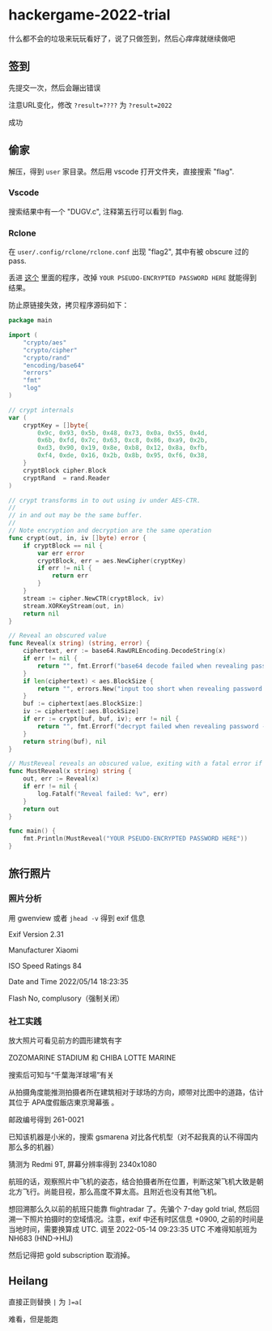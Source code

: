 # hackergame-2022-trial

什么都不会的垃圾来玩玩看好了，说了只做签到，然后心痒痒就继续做吧



## 签到

先提交一次，然后会蹦出错误

注意URL变化，修改 `?result=????` 为 `?result=2022`

成功



## 偷家

解压，得到 `user` 家目录。然后用 vscode 打开文件夹，直接搜索 "flag". 



### Vscode

搜索结果中有一个 "DUGV.c", 注释第五行可以看到 flag. 



### Rclone

在 `user/.config/rclone/rclone.conf` 出现 "flag2", 其中有被 obscure 过的 pass.

丢进 [这个](https://go.dev/play/p/IcRYDip3PnE) 里面的程序，改掉 `YOUR PSEUDO-ENCRYPTED PASSWORD HERE` 就能得到结果。

防止原链接失效，拷贝程序源码如下：

```go
package main

import (
	"crypto/aes"
	"crypto/cipher"
	"crypto/rand"
	"encoding/base64"
	"errors"
	"fmt"
	"log"
)

// crypt internals
var (
	cryptKey = []byte{
		0x9c, 0x93, 0x5b, 0x48, 0x73, 0x0a, 0x55, 0x4d,
		0x6b, 0xfd, 0x7c, 0x63, 0xc8, 0x86, 0xa9, 0x2b,
		0xd3, 0x90, 0x19, 0x8e, 0xb8, 0x12, 0x8a, 0xfb,
		0xf4, 0xde, 0x16, 0x2b, 0x8b, 0x95, 0xf6, 0x38,
	}
	cryptBlock cipher.Block
	cryptRand  = rand.Reader
)

// crypt transforms in to out using iv under AES-CTR.
//
// in and out may be the same buffer.
//
// Note encryption and decryption are the same operation
func crypt(out, in, iv []byte) error {
	if cryptBlock == nil {
		var err error
		cryptBlock, err = aes.NewCipher(cryptKey)
		if err != nil {
			return err
		}
	}
	stream := cipher.NewCTR(cryptBlock, iv)
	stream.XORKeyStream(out, in)
	return nil
}

// Reveal an obscured value
func Reveal(x string) (string, error) {
	ciphertext, err := base64.RawURLEncoding.DecodeString(x)
	if err != nil {
		return "", fmt.Errorf("base64 decode failed when revealing password - is it obscured? %w", err)
	}
	if len(ciphertext) < aes.BlockSize {
		return "", errors.New("input too short when revealing password - is it obscured?")
	}
	buf := ciphertext[aes.BlockSize:]
	iv := ciphertext[:aes.BlockSize]
	if err := crypt(buf, buf, iv); err != nil {
		return "", fmt.Errorf("decrypt failed when revealing password - is it obscured? %w", err)
	}
	return string(buf), nil
}

// MustReveal reveals an obscured value, exiting with a fatal error if it failed
func MustReveal(x string) string {
	out, err := Reveal(x)
	if err != nil {
		log.Fatalf("Reveal failed: %v", err)
	}
	return out
}

func main() {
	fmt.Println(MustReveal("YOUR PSEUDO-ENCRYPTED PASSWORD HERE"))
}

```



## 旅行照片

### 照片分析

用 gwenview 或者 `jhead -v` 得到 exif 信息

Exif Version 2.31

Manufacturer Xiaomi

ISO Speed Ratings 84

Date and Time 2022/05/14 18:23:35

Flash No, complusory（强制关闭）



### 社工实践

放大照片可看见前方的圆形建筑有字 

ZOZOMARINE STADIUM 和 CHIBA LOTTE MARINE

搜索后可知与“千葉海洋球場”有关

从拍摄角度能推测拍摄者所在建筑相对于球场的方向，顺带对比图中的道路，估计其位于  APA度假飯店東京灣幕張  。

邮政编号得到 261-0021

已知该机器是小米的，搜索 gsmarena 对比各代机型（对不起我真的认不得国内那么多的机器）

猜测为 Redmi 9T, 屏幕分辨率得到 2340x1080

航班的话，观察照片中飞机的姿态，结合拍摄者所在位置，判断这架飞机大致是朝北方飞行。尚能目视，那么高度不算太高。且附近也没有其他飞机。

想回溯那么久以前的航班只能靠 flightradar 了。先骗个 7-day gold trial, 然后回溯一下照片拍摄时的空域情况。注意，exif 中还有时区信息 +0900, 之前的时间是当地时间，需要换算成 UTC. 调至 2022-05-14 09:23:35 UTC 不难得知航班为 NH683 (HND->HIJ)

然后记得把 gold subscription 取消掉。



## Heilang

直接正则替换 `|` 为 `]=a[`

难看，但是能跑
